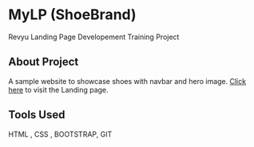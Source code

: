 # MyLP (ShoeBrand)

Revyu Landing Page Developement Training Project

## About Project

A sample website to showcase shoes with navbar and hero image. <a href="https://Aparna106.github.io/MyLP/"> Click here</a> to visit the Landing page.

## Tools Used

HTML , CSS , BOOTSTRAP, GIT
